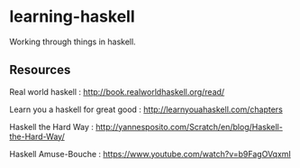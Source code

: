 learning-haskell
================

Working through things in haskell.


Resources
--
Real world haskell : http://book.realworldhaskell.org/read/

Learn you a haskell for great good : http://learnyouahaskell.com/chapters

Haskell the Hard Way : http://yannesposito.com/Scratch/en/blog/Haskell-the-Hard-Way/

Haskell Amuse-Bouche : https://www.youtube.com/watch?v=b9FagOVqxmI

